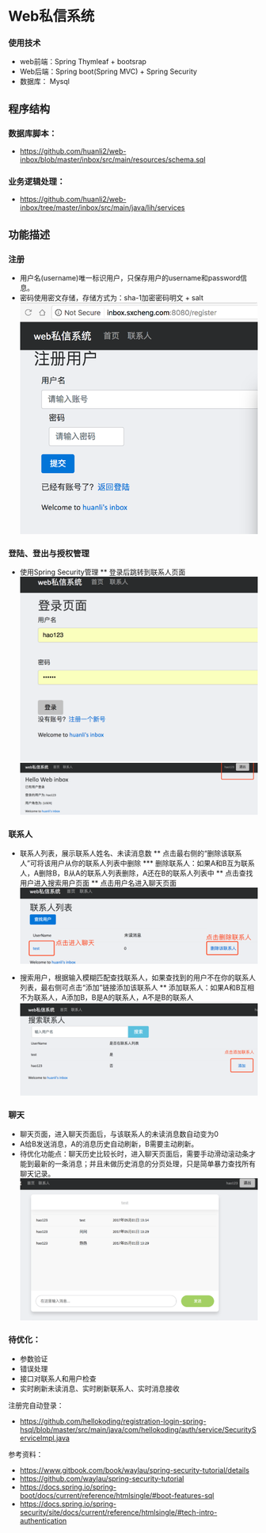 # Web私信系统

### 使用技术
* web前端：Spring Thymleaf + bootsrap
* Web后端：Spring boot(Spring MVC) + Spring Security
* 数据库： Mysql 

## 程序结构
### 数据库脚本：
* https://github.com/huanli2/web-inbox/blob/master/inbox/src/main/resources/schema.sql
### 业务逻辑处理：
* https://github.com/huanli2/web-inbox/tree/master/inbox/src/main/java/lih/services


## 功能描述
### 注册
* 用户名(username)唯一标识用户，只保存用户的username和password信息。
* 密码使用密文存储，存储方式为：sha-1加密密码明文 + salt
![](images/register.png)

### 登陆、登出与授权管理
* 使用Spring Security管理
** 登录后跳转到联系人页面
![](images/login.png)
![](images/logout.png)

### 联系人
 * 联系人列表，展示联系人姓名、未读消息数
 ** 点击最右侧的“删除该联系人”可将该用户从你的联系人列表中删除
 *** 删除联系人：如果A和B互为联系人，A删除B，B从A的联系人列表删除，A还在B的联系人列表中
 ** 点击查找用户进入搜索用户页面
 ** 点击用户名进入聊天页面
 ![](images/contact-list.png)

 * 搜索用户，根据输入模糊匹配查找联系人，如果查找到的用户不在你的联系人列表，最右侧可点击“添加”链接添加该联系人
 ** 添加联系人：如果A和B互相不为联系人，A添加B，B是A的联系人，A不是B的联系人
 ![](images/searched.png)

### 聊天
 * 聊天页面，进入聊天页面后，与该联系人的未读消息数自动变为0
 * A给B发送消息，A的消息历史自动刷新，B需要主动刷新。
 * 待优化功能点：聊天历史比较长时，进入聊天页面后，需要手动滑动滚动条才能到最新的一条消息；并且未做历史消息的分页处理，只是简单暴力查找所有聊天记录。
![](images/chats.png) 


### 待优化：
* 参数验证
* 错误处理
* 接口对联系人和用户检查
* 实时刷新未读消息、实时刷新联系人、实时消息接收

注册完自动登录：
* https://github.com/hellokoding/registration-login-spring-hsql/blob/master/src/main/java/com/hellokoding/auth/service/SecurityServiceImpl.java

参考资料：
* https://www.gitbook.com/book/waylau/spring-security-tutorial/details
* https://github.com/waylau/spring-security-tutorial
* https://docs.spring.io/spring-boot/docs/current/reference/htmlsingle/#boot-features-sql
* https://docs.spring.io/spring-security/site/docs/current/reference/htmlsingle/#tech-intro-authentication